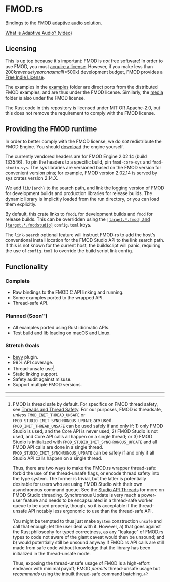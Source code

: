 # FMOD.rs

Bindings to the [FMOD adaptive audio solution](https://fmod.com/).

[What is Adaptive Audio? (video)](https://youtu.be/p-FLWabby4Y)

## Licensing

This is up top because it's important: FMOD is _not_ free software! In order to
use FMOD, you must [acquire a license](https://www.fmod.com/sales). However, if
you make less than $200k revenue/year on a small (<$500k) development budget,
FMOD provides a [Free Indie License](https://www.fmod.com/sales#indie-note).

The examples in the [examples](examples) folder are direct ports from the
distributed FMOD examples, and are thus under the FMOD license. Similarly,
the [media](media) folder is also under the FMOD license.

The Rust code in this repository is licensed under MIT OR Apache-2.0, but this
does not remove the requirement to comply with the FMOD license.

<!-- Commented until the sponsor tier goes public with FMOD.rs publish
Using these bindings is free under these licenses. However, if you do pay for
an FMOD license, you are encouraged to [tip the developer][tip]. This helps pay
for future support of FMOD.rs, gets you a proper commercial license without
attribution requirement, and earns you prioritized private support for a year.

[tip]: https://github.com/sponsors/CAD97/sponsorships?sponsor=CAD97&tier_id=NNNNNN
-->

## Providing the FMOD runtime

In order to better comply with the FMOD license, we do _not_ redistribute the
FMOD Engine. You should [download](https://www.fmod.com/download#fmodengine)
the engine yourself.

The currently vendored headers are for FMOD Engine 2.02.14 (build 133546). To
pin the headers to a specific build, pin `fmod-core-sys` and `fmod-studio-sys`.
The sys libraries are versioned based on the FMOD version for convenient version
pins; for example, FMOD version 2.02.14 is served by sys crates version 2.14.X.



We add `lib/{arch}` to the search path, and link the logging version of FMOD
for development builds and production libraries for release builds. The dynamic
library is implicitly loaded from the run directory, or you can load them
explicitly.

By default, this crate links to `fmodL` for development builds and
`fmod` for release builds. This can be overridden using the
[`[target.*.fmod]` and `[target.*.fmodstudio]`][links] `config.toml` keys.

[links]: https://doc.rust-lang.org/cargo/reference/build-scripts.html#overriding-build-scripts

The `link-search` optional feature will instruct FMOD-rs to add the host's
conventional install location for the FMOD Studio API to the link search path.
If this is not known for the current host, the buildscript will panic,
requiring the use of `config.toml` to override the build script link config.

## Functionality

### Complete

- Raw bindings to the FMOD C API linking and running.
- Some examples ported to the wrapped API.
- Thread-safe API.

### Planned (Soon™)

- All examples ported using Rust idiomatic APIs.
- Test build and lib loading on macOS and Linux.

### Stretch Goals

- [bevy](https://bevyengine.org/) plugin.
- 99% API coverage.
- Thread-unsafe use[^1].
- Static linking support.
- Safety audit against misuse.
- Support multiple FMOD versions.

-----

[^1]: FMOD is thread safe by default. For specifics on FMOD thread safety, see
[Threads and Thread Safety]. For our purposes, FMOD _is_ threadsafe, _unless_
`FMOD_INIT_THREAD_UNSAFE` or `FMOD_STUDIO_INIT_SYNCHRONOUS_UPDATE` are used.
`FMOD_INIT_THREAD_UNSAFE` can be used safely if and only if: 1) only FMOD Studio
is used, and the Core API is never used; 2) FMOD Studio is not used, and Core
API calls all happen on a single thread; or 3) FMOD Studio is initialized with
`FMOD_STUDIO_INIT_SYNCHRONOUS_UPDATE` and all FMOD API calls are done in a
single thread. `FMOD_STUDIO_INIT_SYNCHRONOUS_UPDATE` can be safely if and only
if all Studio API calls happen on a single thread.<p>Thus, there are two ways to
make the FMOD.rs wrapper thread-safe: forbid the use of the thread-unsafe flags,
or encode thread safety into the type system. The former is trivial, but the
latter is potentially desirable for users who are using FMOD Studio with their
own asynchronous command queue. See the [Studio API Threads] for more on FMOD
Studio threading. Synchronous Update is very much a power-user feature and needs
to be encapsulated in a thread-safe worker queue to be used properly, though, so
it is acceptable if the thread-unsafe API notably less ergonomic to use than the
thread-safe API.<p>You might be tempted to thus just make `System` construction
`unsafe` and call that enough; let the user deal with it. However, a) that goes
against the Rust philosophy for typed correctness, as any "leakage" of FMOD.rs
types to code not aware of the giant caveat would then be unsound; and b) would
potentially still be unsound anyway if FMOD.rs API calls are still made from
safe code without knowledge that the library has been initialized in the
thread-unsafe mode.<p>Thus, exposing the thread-unsafe usage of FMOD is a
high-effort endeavor with minimal payoff; FMOD _permits_ thread-unsafe usage but
_recommends_ using the inbuilt thread-safe command batching.

[Studio API Threads]: https://fmod.com/resources/documentation-api?version=2.02&page=white-papers-studio-threads.html
[Threads and Thread Safety]: https://fmod.com/resources/documentation-api?version=2.02&page=white-papers-threads.html
